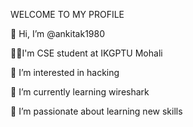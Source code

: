 
WELCOME TO MY PROFILE

👋 Hi, I’m @ankitak1980

🧑‍🎓I'm CSE student at IKGPTU Mohali

👀 I’m interested in hacking 

🌱 I’m currently learning wireshark

💞️ I’m passionate about learning new skills 


<!---
ankitak1980/ankitak1980 is a ✨ special ✨ repository because its `README.md` (this file) appears on your GitHub profile.
You can click the Preview link to take a look at your changes.
--->
